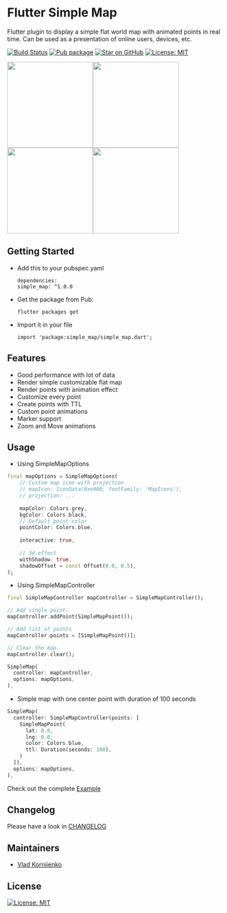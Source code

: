 # Flutter Simple Map

Flutter plugin to display a simple flat world map with animated points in real time.
Can be used as a presentation of online users, devices, etc.

[![Build Status](https://github.com/tiamo/flutter-simple-map/actions/workflows/ci.yml/badge.svg)](https://github.com/tiamo/flutter-simple-map)
[![Pub package](https://img.shields.io/pub/v/simple_map.svg)](https://pub.dartlang.org/packages/simple_map)
[![Star on GitHub](https://img.shields.io/github/stars/tiamo/flutter-simple-map.svg?style=flat&logo=github&colorB=deeppink&label=stars)](https://github.com/tiamo/flutter-simple-map)
[![License: MIT](https://img.shields.io/badge/license-MIT-purple.svg)](https://opensource.org/licenses/MIT)

<img src="https://github.com/tiamo/flutter-simple-map/raw/main/screens/1.gif" width="200"><img src="https://github.com/tiamo/flutter-simple-map/raw/main/screens/2.gif" width="200"><img src="https://github.com/tiamo/flutter-simple-map/raw/main/screens/3.gif" width="200"><img src="https://github.com/tiamo/flutter-simple-map/raw/main/screens/4.gif" width="200">

## Getting Started

* Add this to your pubspec.yaml
  ```
  dependencies:
  simple_map: ^1.0.0
  ```
* Get the package from Pub:
  ```
  flutter packages get
  ```
* Import it in your file
  ```
  import 'package:simple_map/simple_map.dart';
  ```

## Features

* Good performance with lot of data
* Render simple customizable flat map
* Render points with animation effect
* Customize every point
* Create points with TTL
* Custom point animations
* Marker support
* Zoom and Move animations

## Usage

* Using SimpleMapOptions
```dart
final mapOptions = SimpleMapOptions(
    // Custom map icon with projection
    // mapIcon: IconData(0xe900, fontFamily: 'MapIcons'),
    // projection: ...
  
    mapColor: Colors.grey,
    bgColor: Colors.black,
    // Default point color
    pointColor: Colors.blue,
    
    interactive: true,
    
    // 3d effect
    withShadow: true,
    shadowOffset = const Offset(0.0, 0.5),
);
```

* Using SimpleMapController
```dart
final SimpleMapController mapController = SimpleMapController();

// Add single point.
mapController.addPoint(SimpleMapPoint());

// Add list of points
mapController.points = [SimpleMapPoint()];

// Clear the map.
mapController.clear();

SimpleMap(
  controller: mapController,
  options: mapOptions,
),
```

* Simple map with one center point with duration of 100 seconds
```dart
SimpleMap(
  controller: SimpleMapController(points: [
    SimpleMapPoint(
      lat: 0.0,
      lng: 0.0,
      color: Colors.blue,
      ttl: Duration(seconds: 100),
    )
  ]),
  options: mapOptions,
),
```

Check out the complete [Example](https://github.com/tiamo/flutter-simple-map/tree/master/example)

## Changelog

Please have a look in [CHANGELOG](CHANGELOG.md)

## Maintainers
 
* [Vlad Korniienko](https://github.com/tiamo)
 
## License

[![License: MIT](https://img.shields.io/badge/license-MIT-purple.svg)](https://opensource.org/licenses/MIT)
